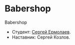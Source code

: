 # Babershop
Babershop
* Студент: [Сергей Ермолаев](https://up.htmlacademy.ru/htmlcss/15/user/74047).
* Наставник: Сергей Козлов.
